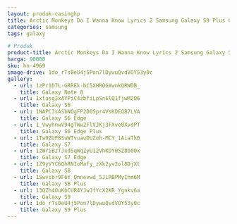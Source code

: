 ```yaml
---
layout: produk-casinghp
title: Arctic Monkeys Do I Wanna Know Lyrics 2 Samsung Galaxy S9 Plus Case
categories: samsung
tags: galaxy

# Produk
product-title: Arctic Monkeys Do I Wanna Know Lyrics 2 Samsung Galaxy S9 Plus Case
harga: 90000
sku: hn-4969
image-drive: 1do_rTs0eU4j5Pon7lDywuQvdVOY53y0c
gallery:
  - url: 1zPr1D7L-GRREk-bC5XHROGXwnkQRWDB_
    title: Galaxy Note 8
  - url: 1xtasg2xAYPiC4zbfiLpSn6lQ1fjwM2O6
    title: Galaxy S6
  - url: 1NAPC3sASbNOgFP2D05pr4VsKDEQB7LVA
    title: Galaxy S6 Edge
  - url: 1_VwyhnwV94gTWw2FlVJKj3FXve0XvdPT
    title: Galaxy S6 Edge Plus
  - url: 1Tw9ZUF8SuWTvuauDUZoh-MCY_1AiaTk0
    title: Galaxy S7
  - url: 1zWriBzTJxdSqWqZyU12VhKDY05Z8b00x
    title: Galaxy S7 Edge
  - url: 1Z9yVYC6QhRNIoMafy_zXk2yv2ol8DjXt
    title: Galaxy S8
  - url: 1Swvibr9F6Y_Qnnevwd_5JLRBPMyIhm6M
    title: Galaxy S8 Plus
  - url: 13QZh4OuKbCUR4YJwJfYcX2KR_Ygnkv6a
    title: Galaxy S9
  - url: 1do_rTs0eU4j5Pon7lDywuQvdVOY53y0c
    title: Galaxy S9 Plus
---
```

